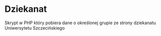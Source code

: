 # Dziekanat
Skrypt w PHP który pobiera dane o określonej grupie ze strony dziekanatu Uniwersytetu Szczecińskiego
